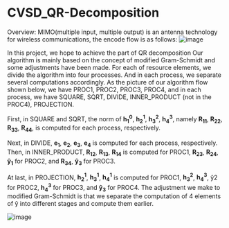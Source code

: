 # CVSD_QR-Decomposition

Overview:
MIMO(multiple input, multiple output) is an antenna technology for wireless communications, the encode flow is as follows:
![image](https://github.com/J-WTY/CVSD_QR-Decomposition/assets/76650384/0c1f67f6-0006-448a-a036-809ce4d5136b)


 In this project, we hope to achieve the part of QR decomposition
 Our algorithm is mainly based on the concept of modified Gram-Schmidt and some adjustments have been made. For each of resource elements, we divide the algorithm into four processes. And in each process, we separate several computations accordingly. As
 the picture of our algorithm flow shown below, we have PROC1, PROC2, PROC3, PROC4, and in each process, we have SQUARE, SQRT, DIVIDE, INNER_PRODUCT (not in the PROC4), PROJECTION.
 
 First, in SQUARE and SQRT, the norm of **h<sub>1</sub><sup>0</sup>**, **h<sub>2</sub><sup>1</sup>**, **h<sub>3</sub><sup>2</sup>**, **h<sub>4</sub><sup>3</sup>**,
 namely **R<sub>11</sub>**, **R<sub>22</sub>**, **R<sub>33</sub>**, **R<sub>44</sub>**, is computed for each process, respectively.

 Next, in DIVIDE, **e<sub>1</sub>**, **e<sub>2</sub>**, **e<sub>3</sub>**, **e<sub>4</sub>** is computed for each process,
 respectively. Then, in INNER_PRODUCT, **R<sub>12</sub>**, **R<sub>13</sub>**, **R<sub>14</sub>** is computed
 for PROC1, **R<sub>23</sub>**, **R<sub>24</sub>**, **ŷ<sub>1</sub>** for PROC2, and **R<sub>34</sub>**, **ŷ<sub>3</sub>** for PROC3.
 
 At last,
 in PROJECTION, **h<sub>2</sub><sup>1</sup>**, **h<sub>3</sub><sup>1</sup>**, **h<sub>4</sub><sup>1</sup>** is computed for PROC1, **h<sub>3</sub><sup>2</sup>**, **h<sub>4</sub><sup>3</sup>**,
 ŷ2 
 for PROC2, **h<sub>4</sub><sup>3</sup>** for PROC3, and **ŷ<sub>3</sub>**
 for PROC4.
 The adjustment we make to modified Gram-Schmidt is that we
 separate the computation of 4 elements of ŷ into different stages and
 compute them earlier.

![image](https://github.com/J-WTY/CVSD_QR-Decomposition/assets/76650384/1c87f718-2e4b-41e9-b085-3e9255a8c09f)
